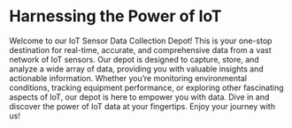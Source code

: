 # Harnessing the Power of IoT
  Welcome to our IoT Sensor Data Collection Depot! This is your one-stop destination for real-time, accurate, and comprehensive data from a vast network of IoT sensors. Our depot is designed to capture, store, and analyze a wide array of data, providing you with valuable insights and actionable information. Whether you’re monitoring environmental conditions, tracking equipment performance, or exploring other fascinating aspects of IoT, our depot is here to empower you with data. Dive in and discover the power of IoT data at your fingertips. Enjoy your journey with us!
